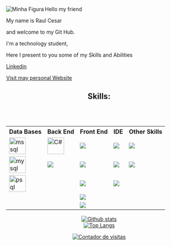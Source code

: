 
<div>
 <img align="left" src="https://user-images.githubusercontent.com/37316110/151616495-a2d0dfb0-9959-4b2e-a722-f3299aedfe8d.JPG" alt="Minha Figura">
 

  <p>  Hello my friend </p>
  <p>  My name is Raul Cesar </p>
  <p>  and welcome to my Git Hub.  </p>
  <p> I'm a technology student, </p>
  <p> Here I present to you some of my Skills and Abilities </p>
 
 
 <p><a align="center" href="https://www.linkedin.com/in/raulcesarmulerschat/" target="blank">Linkedin</a></p>
 <p><a align="center" href="https://rcm-dev.vercel.app/" target="blank">Visit may personal Website</a></p>





<H2  align="center">Skills:</H2> </BR>



</br>


<table style="width:100%" align="center">
  <tr>
    <th>Data Bases</th>
    <th>Back End</th>
    <th>Front End</th>
    <th>IDE</th>
    <th>Other Skills</th>
  </tr>
   <tr>
    <td>  <img src="https://img.icons8.com/color/45/000000/microsoft-sql-server.png" width="45" alt="mssql"/> </td>
    <td>  <img src="https://img.icons8.com/color/45/000000/c-sharp-logo.png" width="45" alt="C#"/></td>
    <td> <img src="https://img.icons8.com/external-tal-revivo-shadow-tal-revivo/45/000000/external-angular-a-typescript-based-open-source-web-application-framework-logo-shadow-tal-revivo.png"/></td>
    <td> <img src="https://img.icons8.com/fluency/45/000000/visual-studio-2019.png"/></td>
    <td> <img src="https://img.icons8.com/color/45/000000/npm.png"/></td>
  </tr>
 
  <tr>
    <td>  <img src="https://img.icons8.com/color/45/000000/mysql-logo.png" width="45" alt="mysql"/> </td>
    <td>  <img src="https://img.icons8.com/color/45/000000/java-coffee-cup-logo--v1.png"/></td>
    <td>  <img src="https://img.icons8.com/color/45/000000/bootstrap.png"/></td>
    <td> <img src="https://img.icons8.com/fluency/45/000000/visual-studio-code-2019.png"/></td>
    <td>  <img src="https://img.icons8.com/color/45/000000/git.png"/></td>
  </tr>
 
 <tr>
    <td>  <img src="https://img.icons8.com/color/45/000000/postgreesql.png" width="45" alt="psql"/> </td>
    <td>  </td>
    <td> <img src="https://img.icons8.com/color/45/000000/html-5--v1.png"/></td>
    <td>  <img src="https://img.icons8.com/officel/45/000000/java-eclipse.png"/></td>
    <td>  </td>
  </tr>
 
  <tr>
    <td>   </td>
    <td>  </td>
    <td>  <img src="https://img.icons8.com/color/45/000000/css3.png"/></td>
    <td>  </td>
    <td>  </td>
  </tr>
 
 <tr>
    <td>   </td>
    <td>  </td>
    <td>  <img src="https://img.icons8.com/color/45/000000/javascript--v1.png"/></td>
    <td>  </td>
    <td>  </td>
  </tr>
 
</table>
    

 



<div align="center">


[![Github stats](https://github-readme-stats.vercel.app/api?username=RaulCesarM&show_icons=true&theme=radical)](https://github.com/anuraghazra/github-readme-stats)
</br>
[![Top Langs](https://github-readme-stats.vercel.app/api/top-langs/?username=RaulCesarM&langs_count=5)](https://github.com/anuraghazra/github-readme-stats)
</br>



</div>

 
<!-- Inicia codigo Contador -->
<div align="center"><a title='Contador de Visitas do MegaContador' href='https://megacontador.com.br/' ><img src='https://megacontador.com.br/img-sTca6tXQlt6prDaH-42.gif' border='0' alt='Contador de visitas'></a></div>
<!-- Fim do codigo Contador -->




